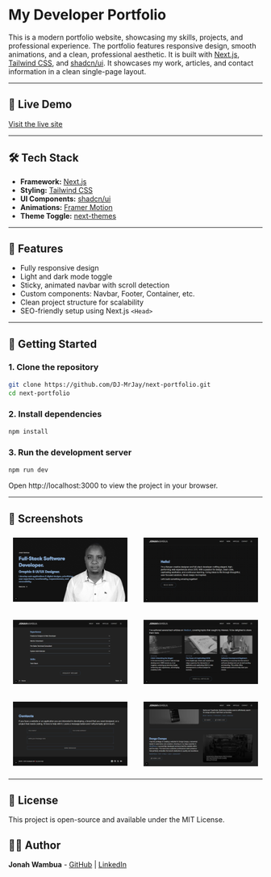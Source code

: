 # My Developer Portfolio

This is a modern portfolio website, showcasing my skills, projects, and professional experience. The portfolio features responsive design, smooth animations, and a clean, professional aesthetic. It is built with [Next.js](https://nextjs.org/), [Tailwind CSS](https://tailwindcss.com/), and [shadcn/ui](https://ui.shadcn.com/). It showcases my work, articles, and contact information in a clean single-page layout.

---

## 🔗 Live Demo

[Visit the live site](https://your-deployment-url.com)  

---

## 🛠️ Tech Stack

- **Framework:** [Next.js](https://nextjs.org/)
- **Styling:** [Tailwind CSS](https://tailwindcss.com/)
- **UI Components:** [shadcn/ui](https://ui.shadcn.com/)
- **Animations:** [Framer Motion](https://www.framer.com/motion/)
- **Theme Toggle:** [next-themes](https://github.com/pacocoursey/next-themes)

---

## 📁 Features

- Fully responsive design
- Light and dark mode toggle
- Sticky, animated navbar with scroll detection
- Custom components: Navbar, Footer, Container, etc.
- Clean project structure for scalability
- SEO-friendly setup using Next.js `<Head>`

---

## 🚀 Getting Started

### 1. Clone the repository

```bash
git clone https://github.com/DJ-MrJay/next-portfolio.git
cd next-portfolio
```

### 2. Install dependencies

```bash
npm install
```

### 3. Run the development server

```bash
npm run dev
```

Open http://localhost:3000 to view the project in your browser.

---

## 📸 Screenshots

<div align="center" style="display: flex; flex-wrap: wrap; justify-content: center; gap: 16px;">

  <div style="flex: 1 1 45%; max-width: 45%; padding: 8px;">
    <img src="/public/screenshots/Screenshot1.png" alt="Screenshot 1" style="width: 100%; height: auto;" />
  </div>

  <div style="flex: 1 1 45%; max-width: 45%; padding: 8px;">
    <img src="/public/screenshots/Screenshot2.png" alt="Screenshot 2" style="width: 100%; height: auto;" />
  </div>

  <div style="flex: 1 1 45%; max-width: 45%; padding: 8px;">
    <img src="/public/screenshots/Screenshot3.png" alt="Screenshot 3" style="width: 100%; height: auto;" />
  </div>

  <div style="flex: 1 1 45%; max-width: 45%; padding: 8px;">
    <img src="/public/screenshots/Screenshot4.png" alt="Screenshot 4" style="width: 100%; height: auto;" />
  </div>

  <div style="flex: 1 1 45%; max-width: 45%; padding: 8px;">
    <img src="/public/screenshots/Screenshot5.png" alt="Screenshot 5" style="width: 100%; height: auto;" />
  </div>

  <div style="flex: 1 1 45%; max-width: 45%; padding: 8px;">
    <img src="/public/screenshots/Screenshot6.png" alt="Screenshot 6" style="width: 100%; height: auto;" />
  </div>

</div>

---

## 📄 License

This project is open-source and available under the MIT License.

## 🙋‍♂️ Author

**Jonah Wambua** - [GitHub](https://github.com/DJ-MrJay/) | [LinkedIn](https://www.linkedin.com/in/jonah-wambua/)
